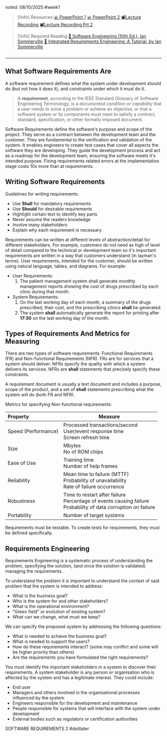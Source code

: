 noted: 08/10/2025 #week1 

> [!info] Resources
> [📊 PowerPoint 1](Resources/SoftwareRequirements.pdf)
> [📊 PowerPoint 2](Resources/SoftwareRequirements2.pdf)
> [📽️Lecture Recording](https://lancaster.cloud.panopto.eu/Panopto/Pages/Viewer.aspx?id=701d3f86-17ee-4bfd-a3d9-b36300370351&start=0)
> [📽️Lecture Recording Prt 2]([https://lancaster.cloud.panopto.eu/Panopto/Pages/Viewer.aspx?id=649f371b-8e90-46ed-b7e8-b36600e31e4c&start=0](https://lancaster.cloud.panopto.eu/Panopto/Pages/Viewer.aspx?id=649f371b-8e90-46ed-b7e8-b36600e31e4c&start=0))


> [!info] Required Reading
> [📘 Software Engineering (10th Ed.), Ian Sommerville](GlobalEditionSoftwareEngineering10thEdition2016_IanSommerville.pdf)
> [📘 Integrated Requirements Engineering: A Tutorial, by Ian Sommerville](Resources/IntegratedRequirementsEngineeringATutorial2005_IanSommerville.pdf)

```table-of-contents

```

---

## What Software Requirements Are

A software requirement defines what the system under development should do (but not how it does it), and constraints under which it must do it.

> A **requirement**, according to the IEEE Standard Glossary of Software Engineering Terminology, is a _documented condition or capability_ that a user needs to solve a problem or achieve an objective, or that a software system or its components must meet to satisfy a contract, standard, specification, or other formally imposed document.

Software Requirements define the software's purpose and scope of the project. They serve as a contract between the development team and the customer. They are fundamental to the verification and validation of the system. It enables engineers to create test cases that cover all aspects the software they are developing. They guide the development process and act as a roadmap for the development team, ensuring the software meets it's intended purpose. Fixing requirements related errors at the implementation stage costs 10x more than at requirements.

## Writing Software Requirements

Guidelines for writing requirements:

- Use **Shall** for mandatory requirements
- Use **Should** for desirable requirements
- Highlight certain text to identify key parts
- Never assume the readers knowledge
- Involve many stakeholders
- Explain why each requirement is necessary

Requirements can be written at different levels of abstraction/detail for different stakeholders. For example, customers do not need as high of level of detail compared to the technical or development team so it's important requirements are written in a way that customers understand (in layman's terms). User requirements, intended for the customer, should be written using natural language, tables, and diagrams. For example:

- User Requirements:
	1. The patient management system shall generate monthly management reports showing the cost of drugs prescribed by each clinic during that month.
- System Requirements:
	1. On the last working day of each month, a summary of the drugs prescribed, their cost, and the prescribing clinics **shall** be generated.
	2. The system **shall** automatically generate the report for printing after **17:30** on the last working day of the month.

## Types of Requirements And Metrics for Measuring

There are two types of software requirements. Functional Requirements (FR) and Non-functional Requirements (NFR). FRs are for services that a system should deliver. NFRs specify the quality with which a system delivers its services. NFRs are **shall** statements that precisely specify these constraints.

A requirement document is usually a text document and includes a purpose, scope of the product, and a set of **shall** statements prescribing what the system will do (both FR and NFR). 

Metrics for specifying Non-functional requirements:

| Property            | Measure                                                                                                            |
| :------------------ | ------------------------------------------------------------------------------------------------------------------ |
| Speed (Performance) | Processed transactions/second<br>User/event response time<br>Screen refresh time                                   |
| Size                | Mbytes<br>No of ROM chips                                                                                          |
| Ease of Use         | Training time<br>Number of help frames                                                                             |
| Reliability         | Mean time to failure (MTTF)<br>Probability of unavailability<br>Rate of failure occurrence                         |
| Robustness          | Time to restart after failure<br>Percentage of events causing failure<br>Probability of data corruption on failure |
| Portability         | Number of target systems                                                                                           |

Requirements must be testable. To create tests for requirements, they must be defined specifically. 

## Requirements Engineering

Requirements Engineering is a systematic process of understanding the problem, specifying the solution, (and once the solution is validated) managing the requirements.

To understand the problem it is important to understand the context of said problem that the system is intended to address:
- What is the business goal?
- Who is the system for and other stakeholders?
- What is the operational environment?
- "Green field" or evolution of existing system?
- What can we change, what must we keep?

We can specify the proposed system by addressing the following questions:
- What is needed to achieve the business goal?
- What is needed to support the users?
- How do these requirements interact? (some may conflict and some will be higher priority than others)
- Are the requirements you have formulated the right requirements?

You must identify the important stakeholders in a system to discover their requirements. A system stakeholder is any person or organisation who is affected by the system and has a legitimate interest. They could include:
- End user
- Managers and others involved in the organisational processes influenced by the system
- Engineers responsible for the development and maintenance
- People responsible for systems that will interface with the system under development
- External bodies such as regulators or certification authorities


SOFTWARE REQUIREMENTS 2 #doitlater 
